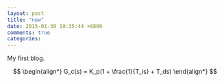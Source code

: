 ```yaml
---
layout: post
title: "new"
date: 2015-01-30 19:35:44 +0800
comments: true
categories: 
---
```


My first blog.

$$
\begin{align*}
  G_c(s) = K_p(1 + \frac{1}{T_is} + T_ds)
\end{align*}
$$